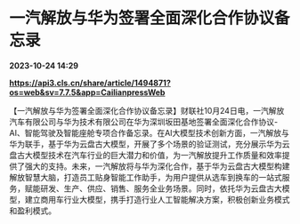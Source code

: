 # 一汽解放与华为签署全面深化合作协议备忘录

**2023-10-24 14:29**

**https://api3.cls.cn/share/article/1494871?os=web&sv=7.7.5&app=CailianpressWeb**

【一汽解放与华为签署全面深化合作协议备忘录】财联社10月24日电，一汽解放汽车有限公司与华为技术有限公司在华为深圳坂田基地签署全面深化合作协议-AI、智能驾驶及智能座舱专项合作备忘录。在AI大模型技术创新方面，一汽解放与华为联手，基于华为云盘古大模型，开展了多个场景的验证测试，充分展示华为云盘古大模型技术在汽车行业的巨大潜力和价值，为一汽解放提升工作质量和效率提供了强大的支持。未来，一汽解放将与华为深化合作，基于华为云盘古大模型构建解放智慧大脑，打造员工贴身智能工作助手，为用户提供从选车到换车的一站式服务，赋能研发、生产、供应、销售、服务全业务场景。同时，依托华为云盘古大模型，建立商用车行业大模型，携手打造行业人工智能解决方案，积极创新业务模式和盈利模式。